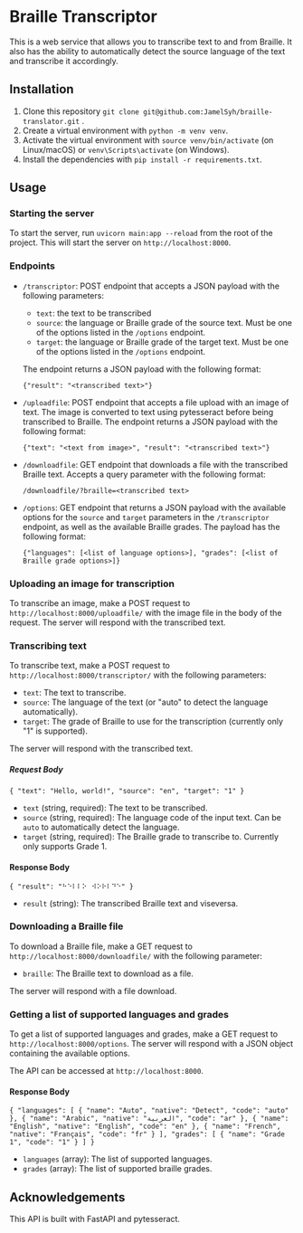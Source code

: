 # Braille Transcriptor

This is a web service that allows you to transcribe text to and from Braille. It also has the ability to automatically detect the source language of the text and transcribe it accordingly. 

## Installation

1. Clone this repository `git clone git@github.com:JamelSyh/braille-translator.git` .
2. Create a virtual environment with `python -m venv venv`.
3. Activate the virtual environment with `source venv/bin/activate` (on Linux/macOS) or `venv\Scripts\activate` (on Windows).
4. Install the dependencies with `pip install -r requirements.txt`.


## Usage

### Starting the server

To start the server, run `uvicorn main:app --reload` from the root of the project. This will start the server on `http://localhost:8000`.

### Endpoints
- `/transcriptor`: POST endpoint that accepts a JSON payload with the following parameters:
    - `text`: the text to be transcribed
    - `source`: the language or Braille grade of the source text. Must be one of the options listed in the `/options` endpoint.
    - `target`: the language or Braille grade of the target text. Must be one of the options listed in the `/options` endpoint.
    
    The endpoint returns a JSON payload with the following format:
    ```
    {"result": "<transcribed text>"}
    ```
    
- `/uploadfile`: POST endpoint that accepts a file upload with an image of text. The image is converted to text using pytesseract before being transcribed to Braille. The endpoint returns a JSON payload with the following format:
    ```
    {"text": "<text from image>", "result": "<transcribed text>"}
    ```

- `/downloadfile`: GET endpoint that downloads a file with the transcribed Braille text. Accepts a query parameter with the following format:
    ```
    /downloadfile/?braille=<transcribed text>
    ```

- `/options`: GET endpoint that returns a JSON payload with the available options for the `source` and `target` parameters in the `/transcriptor` endpoint, as well as the available Braille grades. The payload has the following format:
    ```
    {"languages": [<list of language options>], "grades": [<list of Braille grade options>]}
    ```

### Uploading an image for transcription

To transcribe an image, make a POST request to `http://localhost:8000/uploadfile/` with the image file in the body of the request. The server will respond with the transcribed text.

### Transcribing text

To transcribe text, make a POST request to `http://localhost:8000/transcriptor/` with the following parameters:

- `text`: The text to transcribe.
- `source`: The language of the text (or "auto" to detect the language automatically).
- `target`: The grade of Braille to use for the transcription (currently only "1" is supported).

The server will respond with the transcribed text.

##### Request Body
`{
"text": "Hello, world!",
"source": "en",
"target": "1"
}`
- `text` (string, required): The text to be transcribed.
- `source` (string, required): The language code of the input text. Can be `auto` to automatically detect the language.
- `target` (string, required): The Braille grade to transcribe to. Currently only supports Grade 1.

#### Response Body
`{
"result": "⠓⠑⠇⠇⠕⠀⠺⠕⠗⠇⠙⠑"
}`
- `result` (string): The transcribed Braille text and viseversa.

### Downloading a Braille file

To download a Braille file, make a GET request to `http://localhost:8000/downloadfile/` with the following parameter:

- `braille`: The Braille text to download as a file.

The server will respond with a file download.

### Getting a list of supported languages and grades

To get a list of supported languages and grades, make a GET request to `http://localhost:8000/options`. The server will respond with a JSON object containing the available options.

The API can be accessed at `http://localhost:8000`.

#### Response Body
`{
"languages": [
{
"name": "Auto",
"native": "Detect",
"code": "auto"
},
{
"name": "Arabic",
"native": "العربية",
"code": "ar"
},
{
"name": "English",
"native": "English",
"code": "en"
},
{
"name": "French",
"native": "Français",
"code": "fr"
}
],
"grades": [
{
"name": "Grade 1",
"code": "1"
}
]
}`
- `languages` (array): The list of supported languages.
- `grades` (array): The list of supported braille grades.

    
## Acknowledgements
This API is built with FastAPI and pytesseract.

